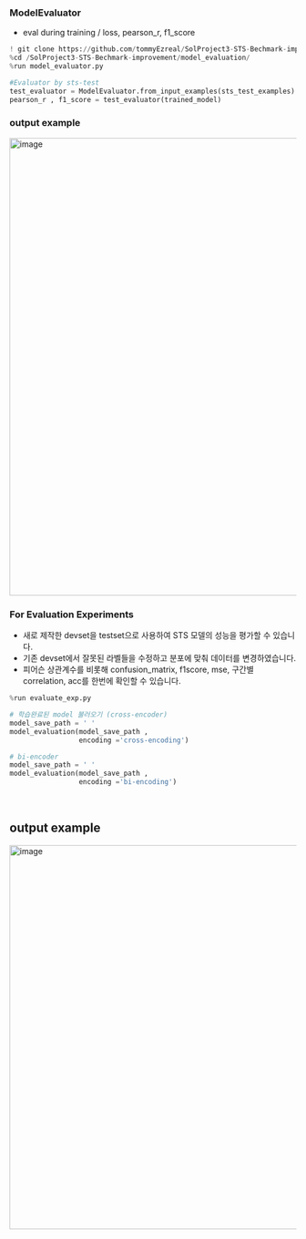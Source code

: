 ### ModelEvaluator
- eval during training / loss, pearson_r, f1_score 

```python
! git clone https://github.com/tommyEzreal/SolProject3-STS-Bechmark-improvement
%cd /SolProject3-STS-Bechmark-improvement/model_evaluation/
%run model_evaluator.py
```
```python
#Evaluator by sts-test
test_evaluator = ModelEvaluator.from_input_examples(sts_test_examples)
pearson_r , f1_score = test_evaluator(trained_model) 
```
### output example
<img width="803" alt="image" src="https://user-images.githubusercontent.com/100064247/226134635-549be079-9dba-4d59-ba4c-3639b7aec78d.png">







### For Evaluation Experiments
 
- 새로 제작한 devset을 testset으로 사용하여 STS 모델의 성능을 평가할 수 있습니다. 
- 기존 devset에서 잘못된 라벨들을 수정하고 분포에 맞춰 데이터를 변경하였습니다.
- 피어슨 상관계수를 비롯해 confusion_matrix, f1score, mse, 구간별 correlation, acc를 한번에 확인할 수 있습니다.
```python
%run evaluate_exp.py
```

```python
# 학습완료된 model 불러오기 (cross-encoder)
model_save_path = ' '
model_evaluation(model_save_path ,
                 encoding ='cross-encoding')

# bi-encoder
model_save_path = ' '
model_evaluation(model_save_path ,
                 encoding ='bi-encoding')
```
<br/>

## output example
<img width="674" alt="image" src="https://user-images.githubusercontent.com/100064247/209533964-e17a150f-556a-461c-ab3d-e6191b66240c.png">
